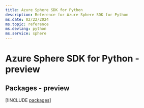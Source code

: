 ```yaml
---
title: Azure Sphere SDK for Python
description: Reference for Azure Sphere SDK for Python
ms.date: 02/22/2024
ms.topic: reference
ms.devlang: python
ms.service: sphere
---
```

# Azure Sphere SDK for Python - preview
## Packages - preview
[!INCLUDE [packages](sphere-index.md)]
